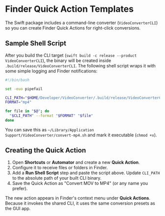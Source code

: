 # Finder Quick Action Templates

The Swift package includes a command-line converter (`VideoConverterCLI`) so you can create Finder Quick Actions for right-click conversions.

## Sample Shell Script

After you build the CLI target (`swift build -c release --product VideoConverterCLI`), the binary will be created inside `.build/release/VideoConverterCLI`. The following shell script wraps it with some simple logging and Finder notifications:

```bash
#!/bin/bash

set -euo pipefail

CLI_PATH="$HOME/Developer/VideoConverter/.build/release/VideoConverterCLI"
FORMAT="mp4"

for file in "$@"; do
  "$CLI_PATH" --format "$FORMAT" "$file"
done
```

You can save this as `~/Library/Application Support/VideoConverter/convert-mp4.sh` and mark it executable (`chmod +x`).

## Creating the Quick Action

1. Open **Shortcuts** or **Automator** and create a new **Quick Action**.
2. Configure it to receive files or folders in Finder.
3. Add a **Run Shell Script** step and paste the script above. Update `CLI_PATH` to the absolute path of your built CLI binary.
4. Save the Quick Action as "Convert MOV to MP4" (or any name you prefer).

The new action appears in Finder's context menu under **Quick Actions**. Because it invokes the shared CLI, it uses the same conversion presets as the GUI app.
